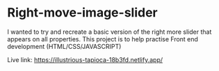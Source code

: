 # Right-move-image-slider
I wanted to try and recreate a basic version of the right more slider that appears on all properties. This project is to help practise Front end development (HTML/CSS/JAVASCRIPT) 

Live link: https://illustrious-tapioca-18b3fd.netlify.app/
